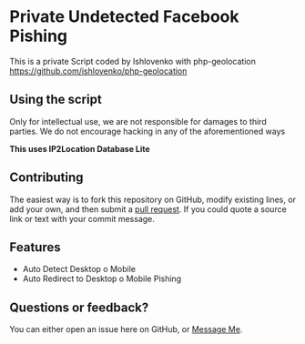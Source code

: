 # Private Undetected Facebook Pishing

This is a private Script coded by Ishlovenko with php-geolocation
https://github.com/ishlovenko/php-geolocation

## Using the script

Only for intellectual use, we are not responsible for damages to third parties.
We do not encourage hacking in any of the aforementioned ways

**This uses IP2Location Database Lite**


## Contributing

The easiest way is to fork this repository on GitHub, modify existing lines, or add your own, and then submit a [pull request](https://help.github.com/en/articles/about-pull-requests). If you could quote a source link or text with your commit message.


## Features
 * Auto Detect Desktop o Mobile
 * Auto Redirect to Desktop o Mobile Pishing


## Questions or feedback?

You can either open an issue here on GitHub, or [Message Me](https://m.me/vickom.morozov).